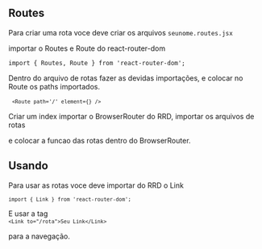 ## Routes

Para criar uma rota voce deve criar os arquivos <code>seunome.routes.jsx</code>

importar o Routes e Route do react-router-dom

<code>import { Routes, Route } from 'react-router-dom';</code>

Dentro do arquivo de rotas fazer as devidas importações, e colocar no Route os paths importados.

<code>	`<Route path='/' element={} />`</code>

Criar um index importar o BrowserRouter do RRD, importar os arquivos de rotas

e colocar a funcao das rotas dentro do BrowserRouter.

## Usando

Para usar as rotas voce deve importar do RRD o Link

<code>`import { Link } from 'react-router-dom';`</code>

E usar a tag <code> `<Link to="/rota">Seu Link</Link>` </code>

para a navegação.